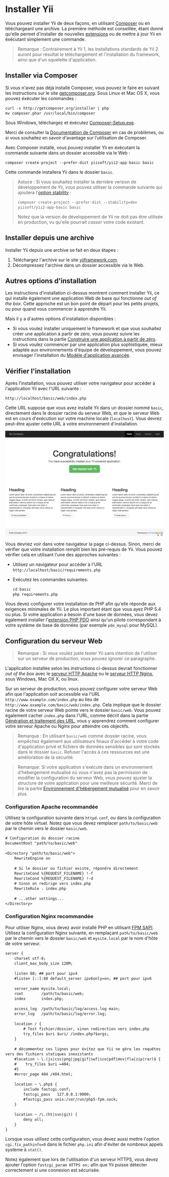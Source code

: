 Installer Yii
=============

Vous pouvez installer Yii de deux façons, en utilisant [Composer](http://getcomposer.org/) ou en téléchargeant une archive.
La première méthode est conseillée, étant donné qu'elle permet d'installer de nouvelles [extensions](extend-creating-extensions.md) ou de mettre à jour Yii en éxécutant simplement une commande.

> Remarque : Contrairement à Yii 1, les installations standards de Yii 2 auront pour résultat le téléchargement et l'installation du framework, ainsi que d'un squelette d'application.


Installer via Composer <a name="installing-via-composer"></a>
----------------------

Si vous n'avez pas déjà installé Composer, vous pouvez le faire en suivant les instructions sur le site [getcomposer.org](https://getcomposer.org/download/). 
Sous Linux et Mac OS X, vous pouvez éxécuter les commandes :

    curl -s http://getcomposer.org/installer | php
    mv composer.phar /usr/local/bin/composer

Sous Windows, téléchargez et éxécutez [Composer-Setup.exe](https://getcomposer.org/Composer-Setup.exe).

Merci de consulter la [Documentation de Composer](https://getcomposer.org/doc/) en cas de problèmes, ou si vous souhaitez en savoir d'avantage sur l'utilisation de Composer.

Avec Composer installé, vous pouvez installer Yii en éxécutant la commande suivante dans un dossier accessible via le Web :

    composer create-project --prefer-dist yiisoft/yii2-app-basic basic

Cette commande installera Yii dans le dossier `basic`.

> Astuce : Si vous souhaitez installer la dernière version de développement de Yii, vous pouvez utiliser la commande suivante qui ajoutera l'[option stability](https://getcomposer.org/doc/04-schema.md#minimum-stability) :
>
>     composer create-project --prefer-dist --stability=dev yiisoft/yii2-app-basic basic
>
> Notez que la version de développement de Yii ne doit pas être utilisée en production, vu qu'elle pourrait *casser* votre code existant.


Installer depuis une archive <a name="installing-from-archive-file"></a>
----------------------------

Installer Yii depuis une archive se fait en deux étapes :

1. Téléchargez l'archive sur le site [yiiframework.com](http://www.yiiframework.com/download/yii2-basic).
2. Décompressez l'archive dans un dossier accessible via le Web.


Autres options d'installation <a name="other-installation-options"></a>
-----------------------------

Les instructions d'installation ci-dessus montrent comment installer Yii, ce qui installe également une application Web de base qui fonctionne *out of the box*. 
Cette approche est un bon point de départ pour les petits projets, ou pour quand vous commencer à apprendre Yii. 

Mais il y a d'autres options d'installation disponibles :

* Si vous voulez installer uniquement le framework et que vous souhaitez créer une application à partir de zéro, vous pouvez suivre les instructions dans la partie [Construire une application à partir de zéro](tutorial-start-from-scratch.md).
* Si vous voulez commencer par une application plus sophistiquée, mieux adaptée aux environnements d'équipe de développement, vous pouvez envisager l'installation du [Modèle d'application avancée](tutorial-advanced-app.md).


Vérifier l'installation <a name="verifying-installation"></a>
-----------------------

Après l'installation, vous pouvez utiliser votre navigateur pour accéder à l'application Yii avec l'URL suivante :

```
http://localhost/basic/web/index.php
```

Cette URL suppose que vous avez installé Yii dans un dossier nommé `basic`, directement dans le dossier racine du serveur Web, et que le serveur Web est en cours d'exécution sur votre machine locale (`localhost`). Vous devrez peut-être ajuster  cette URL à votre environnement d'installation.

![Successful Installation of Yii](images/start-app-installed.png)

Vous devriez voir dans votre navigateur la page ci-dessus. Sinon, merci de vérifier que votre installation remplit bien les pré-requis de Yii. Vous pouvez vérifier cela en utilisant l'une des approches suivantes : 

* Utilisez un navigateur pour accéder à l'URL `http://localhost/basic/requirements.php` 
* Exécutez les commandes suivantes:

  ```
  cd basic
  php requirements.php
  ```

Vous devez configurer votre installation de PHP afin qu'elle réponde aux exigences minimales de Yii. Le plus important étant que vous ayez PHP 5.4 ou plus. Si votre application a besoin d'une base de données, vous devez également installer l'[extension PHP PDO](http://www.php.net/manual/en/pdo.installation.php) ainsi qu'un pilote correspondant à votre système de base de données (par exemple `pdo_mysql` pour MySQL).


Configuration du serveur Web <a name="configuring-web-servers"></a>
----------------------------

> Remarque : Si vous voulez juste tester Yii sans intention de l'utiliser sur un serveur de production, vous pouvez ignorer ce paragraphe.

L'application installée selon les instructions ci-dessus devrait fonctionner *out of the box* avec le [serveur HTTP Apache](http://httpd.apache.org/) ou le [serveur HTTP Nginx](http://nginx.org/), sous Windows, Mac OX X, ou linux.

Sur un serveur de production, vous pouvez configurer votre serveur Web afin que l'application soit accessible via l'URL `http://www.example.com/index.php` au lieu de `http://www.example.com/basic/web/index.php`. Cela implique que le dossier racine de votre serveur Web pointe vers le dossier `basic/web`.
Vous pouvez également cacher `index.php` dans l'URL, comme décrit dans la partie [Génération et traitement des URL](runtime-url-handling.md), vous y apprendrez comment configurer votre serveur Apache ou Nginx pour atteindre ces objectifs.

> Remarque : En utilisant `basic/web` comme dossier racine, vous empêchez également aux utilisateurs finaux d'accéder à votre code d'application privé et fichiers de données sensibles qui sont stockés dans le dossier `basic`. Refuser l'accès à ces ressources est une amélioration de la sécurité.

> Remarque: Si votre application s'exécute dans un environnement d'hébergement mutualisé où vous n'avez pas la permission de modifier la configuration du serveur Web, vous pouvez ajuster la structure de votre application pour une meilleure sécurité. Merci de lire la partie [Environnement d'hébergement mutualisé](tutorial-shared-hosting.md) pour en savoir plus.


### Configuration Apache recommandée <a name="recommended-apache-configuration"></a>

Utilisez la configuration suivante dans `httpd.conf`, ou dans la configuration de votre hôte virtuel. Notez que vous devez remplacer `path/to/basic/web` par le chemin vers le dossier `basic/web`.

```
# Configuration du dossier racine
DocumentRoot "path/to/basic/web"

<Directory "path/to/basic/web">
    RewriteEngine on

    # Si le dossier ou fichier existe, répondre directement
    RewriteCond %{REQUEST_FILENAME} !-f
    RewriteCond %{REQUEST_FILENAME} !-d
    # Sinon on redirige vers index.php
    RewriteRule . index.php

    # ...other settings...
</Directory>
```


### Configuration Nginx recommandée <a name="recommended-nginx-configuration"></a>

Pour utiliser Nginx, vous devez avoir installé PHP en utilisant [FPM SAPI](http://php.net/install.fpm).
Utilisez la configuration Nginx suivante, en remplaçant `path/to/basic/web` par le chemin vers le dossier `basic/web` et `mysite.local` par le nom d'hôte de votre serveur.

```
server {
    charset utf-8;
    client_max_body_size 128M;

    listen 80; ## port pour ipv4
    #listen [::]:80 default_server ipv6only=on; ## port pour ipv6

    server_name mysite.local;
    root        /path/to/basic/web;
    index       index.php;

    access_log  /path/to/basic/log/access.log main;
    error_log   /path/to/basic/log/error.log;

    location / {
        # Test fichier/dossier, sinon redirection vers index.php
        try_files $uri $uri/ /index.php?$args;
    }

    # décommentez ces lignes pour évitez que Yii ne gère les requêtes vers des fichiers statiques inexistants
    #location ~ \.(js|css|png|jpg|gif|swf|ico|pdf|mov|fla|zip|rar)$ {
    #    try_files $uri =404;
    #}
    #error_page 404 /404.html;

    location ~ \.php$ {
        include fastcgi.conf;
        fastcgi_pass   127.0.0.1:9000;
        #fastcgi_pass unix:/var/run/php5-fpm.sock;
    }

    location ~ /\.(ht|svn|git) {
        deny all;
    }
}
```

Lorsque vous utilisez cette configuration, vous devez aussi mettre l'option `cgi.fix_pathinfo=0` dans le fichier `php.ini` afin d'éviter de nombreux appels système à `stat()`.

Notez également que lors de l'utilisation d'un serveur HTTPS, vous devez ajouter l'option `fastcgi_param HTTPS on;` afin que Yii puisse détecter correctement si une connexion est sécurisée.
